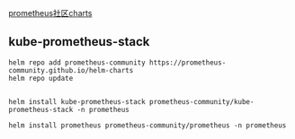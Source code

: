 [prometheus社区charts](https://github.com/prometheus-community/helm-charts/tree/main/charts)

## kube-prometheus-stack

```shell
helm repo add prometheus-community https://prometheus-community.github.io/helm-charts
helm repo update


helm install kube-prometheus-stack prometheus-community/kube-prometheus-stack -n prometheus

helm install prometheus prometheus-community/prometheus -n prometheus
```


